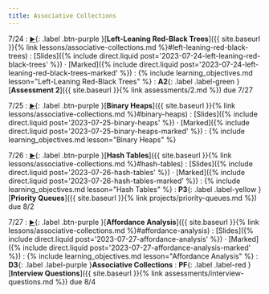 ```yaml
---
title: Associative Collections
---
```


7/24
: [**<small>▶</small>**](https://podcast.ucsd.edu/watch/s123/dsc30_a00/9){: .label .btn-purple }[**Left-Leaning Red-Black Trees**]({{ site.baseurl }}{% link lessons/associative-collections.md %}#left-leaning-red-black-trees)
  : [Slides]({% include direct.liquid post='2023-07-24-left-leaning-red-black-trees' %}) &middot;
    [Marked]({% include direct.liquid post='2023-07-24-left-leaning-red-black-trees-marked' %})
: {% include learning_objectives.md lesson="Left-Leaning Red-Black Trees" %}
: **A2**{: .label .label-green }[**Assessment 2**]({{ site.baseurl }}{% link assessments/2.md %}) due 7/27

7/25
: [**<small>▶</small>**](https://podcast.ucsd.edu/watch/s123/dsc30_a00/10){: .label .btn-purple }[**Binary Heaps**]({{ site.baseurl }}{% link lessons/associative-collections.md %}#binary-heaps)
  : [Slides]({% include direct.liquid post='2023-07-25-binary-heaps' %}) &middot;
    [Marked]({% include direct.liquid post='2023-07-25-binary-heaps-marked' %})
: {% include learning_objectives.md lesson="Binary Heaps" %}

7/26
: [**<small>▶</small>**](https://podcast.ucsd.edu/watch/s123/dsc30_a00/11){: .label .btn-purple }[**Hash Tables**]({{ site.baseurl }}{% link lessons/associative-collections.md %}#hash-tables)
  : [Slides]({% include direct.liquid post='2023-07-26-hash-tables' %}) &middot;
    [Marked]({% include direct.liquid post='2023-07-26-hash-tables-marked' %})
: {% include learning_objectives.md lesson="Hash Tables" %}
: **P3**{: .label .label-yellow }[**Priority Queues**]({{ site.baseurl }}{% link projects/priority-queues.md %}) due 8/2

7/27
: [**<small>▶</small>**](https://podcast.ucsd.edu/watch/s123/dsc30_a00/12){: .label .btn-purple }[**Affordance Analysis**]({{ site.baseurl }}{% link lessons/associative-collections.md %}#affordance-analysis)
  : [Slides]({% include direct.liquid post='2023-07-27-affordance-analysis' %}) &middot;
    [Marked]({% include direct.liquid post='2023-07-27-affordance-analysis-marked' %})
: {% include learning_objectives.md lesson="Affordance Analysis" %}
: **D3**{: .label .label-purple }**Associative Collections**
: **PF**{: .label .label-red }[**Interview Questions**]({{ site.baseurl }}{% link assessments/interview-questions.md %}) due 8/4
